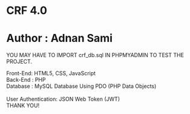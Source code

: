 # CRF 4.0
# Author : Adnan Sami

YOU MAY HAVE TO IMPORT crf_db.sql IN PHPMYADMIN TO TEST THE PROJECT.

Front-End: HTML5, CSS, JavaScript<br>
Back-End : PHP<br>
Database : MySQL Database Using PDO (PHP Data Objects)<br>
<br>
User Authentication: JSON Web Token (JWT)
<br>
THANK YOU!